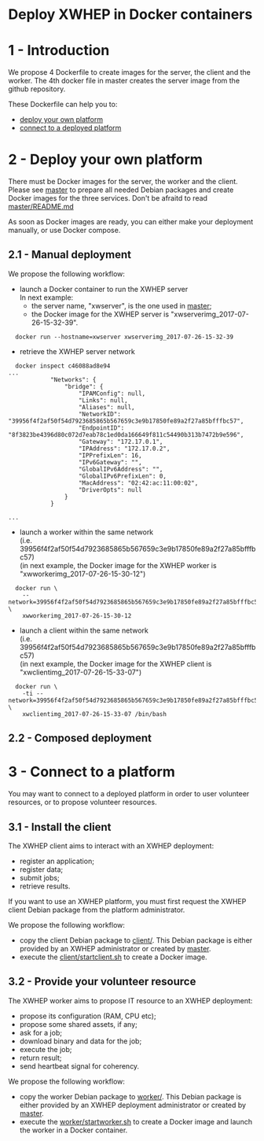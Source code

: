 Deploy XWHEP in Docker containers
=================================

# 1 - Introduction

We propose 4 Dockerfile to create images for the server, the client and the worker.
The 4th docker file in master creates the server image from the github repository.

These Dockerfile can help you to:
- [deploy your own platform](#2---deploy-your-own-platform)
- [connect to a deployed platform](#3---connect-to-a-platform)


# 2 - Deploy your own platform

There must be Docker images for the server, the worker and the client.
Please see [master](master/) to prepare all needed Debian packages
and create Docker images for the three services.
Don't be afraitd to read [master/README.md](master/)

As soon as Docker images are ready, you can either make your deployment manually,
or use Docker compose.

## 2.1 - Manual deployment

We propose the following workflow:
- launch a Docker container to run the XWHEP server  
 In next example:
  * the server name, "xwserver", is the one used in [master](master/);
  * the Docker image for the XWHEP server is "xwserverimg\_2017-07-26-15-32-39".  
 
 
```
  docker run --hostname=xwserver xwserverimg_2017-07-26-15-32-39
```
- retrieve the XWHEP server network
```
  docker inspect c46088ad8e94
...
            "Networks": {
                "bridge": {
                    "IPAMConfig": null,
                    "Links": null,
                    "Aliases": null,
                    "NetworkID": "39956f4f2af50f54d7923685865b567659c3e9b17850fe89a2f27a85bfffbc57",
                    "EndpointID": "8f3823be4396d80c072d7eab78c1ed0da166649f811c54490b313b7472b9e596",
                    "Gateway": "172.17.0.1",
                    "IPAddress": "172.17.0.2",
                    "IPPrefixLen": 16,
                    "IPv6Gateway": "",
                    "GlobalIPv6Address": "",
                    "GlobalIPv6PrefixLen": 0,
                    "MacAddress": "02:42:ac:11:00:02",
                    "DriverOpts": null
                }
            }

...
```
- launch a worker within the same network  
(i.e. 39956f4f2af50f54d7923685865b567659c3e9b17850fe89a2f27a85bfffbc57)  
(in next example, the Docker image for the XWHEP worker is "xwworkerimg\_2017-07-26-15-30-12")
```
  docker run \
    --network=39956f4f2af50f54d7923685865b567659c3e9b17850fe89a2f27a85bfffbc57 \
    xwworkerimg_2017-07-26-15-30-12
```
- launch a client within the same network  
(i.e. 39956f4f2af50f54d7923685865b567659c3e9b17850fe89a2f27a85bfffbc57)  
(in next example, the Docker image for the XWHEP client is "xwclientimg\_2017-07-26-15-33-07")
```
  docker run \
    -ti --network=39956f4f2af50f54d7923685865b567659c3e9b17850fe89a2f27a85bfffbc57 \
    xwclientimg_2017-07-26-15-33-07 /bin/bash
```

## 2.2 - Composed deployment

# 3 - Connect to a platform

You may want to connect to a deployed platform in order to user volunteer resources,
or to propose volunteer resources.

## 3.1 - Install the client

The XWHEP client aims to interact with an XWHEP deployment:
- register an application;
- register data;
- submit jobs;
- retrieve results.

If you want to use an XWHEP platform, you must first request the XWHEP client Debian package from the platform administrator.

We propose the following workflow:
- copy the client Debian package to [client/](client/).
  This Debian package is either provided by an XWHEP administrator or created by [master](master/).
- execute the [client/startclient.sh](client/startclient.sh) to create a Docker image.


## 3.2 - Provide your volunteer resource

The XWHEP worker aims to propose IT resource to an XWHEP deployment:
- propose its configuration (RAM, CPU etc);
- propose some shared assets, if any;
- ask for a job;
- download binary and data for the job;
- execute the job;
- return result;
- send heartbeat signal for coherency.

We propose the following workflow:
- copy the worker Debian package to [worker/](worker/). This Debian package is either provided by an XWHEP deployment administrator or created by [master](master/).
- execute the [worker/startworker.sh](worker/startworker.sh) to create a Docker image and launch the worker in a Docker container.

